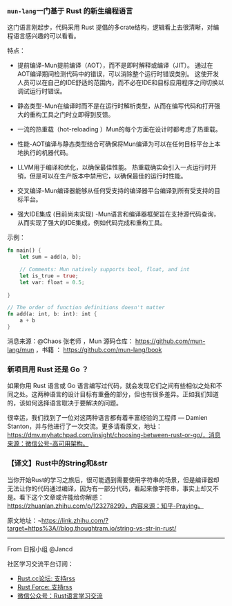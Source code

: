 ### `mun-lang`一门基于 Rust 的新生编程语言

这门语言刚起步，代码采用 Rust 提倡的多crate结构，逻辑看上去很清晰，对编程语言感兴趣的可以看看。

特点：

- 提前编译-Mun提前编译（AOT），而不是即时解释或编译（JIT）。 通过在AOT编译期间检测代码中的错误，可以消除整个运行时错误类别。 这使开发人员可以在自己的IDE舒适的范围内，而不必在IDE和目标应用程序之间切换以调试运行时错误。

- 静态类型-Mun在编译时而不是在运行时解析类型，从而在编写代码和打开强大的重构工具之门时立即得到反馈。

- 一流的热重载（hot-reloading ）Mun的每个方面在设计时都考虑了热重载。 

- 性能-AOT编译与静态类型结合可确保将Mun编译为可以在任何目标平台上本地执行的机器代码。 

- LLVM用于编译和优化，以确保最佳性能。 热重载确实会引入一点运行时开销，但是可以在生产版本中禁用它，以确保最佳的运行时性能。

- 交叉编译-Mun编译器能够从任何受支持的编译器平台编译到所有受支持的目标平台。

- 强大IDE集成  (目前尚未实现) -Mun语言和编译器框架旨在支持源代码查询，从而实现了强大的IDE集成，例如代码完成和重构工具。

示例：

```rust
fn main() {
    let sum = add(a, b);

    // Comments: Mun natively supports bool, float, and int
    let is_true = true;
    let var: float = 0.5;
    
}

// The order of function definitions doesn't matter
fn add(a: int, b: int): int {
    a + b
}

```

消息来源：@Chaos 张老师
，Mun 源码仓库： https://github.com/mun-lang/mun ，书籍 ： https://github.com/mun-lang/book

### 新项目用 Rust 还是 Go ？

如果你用 Rust 语言或 Go 语言编写过代码，就会发现它们之间有些相似之处和不同之处。这两种语言的设计目标有重叠的部分，但也有很多差异。正如我们知道的，该如何选择语言取决于要解决的问题。

很幸运，我们找到了一位对这两种语言都有着丰富经验的工程师 — Damien Stanton，并与他进行了一次交流。更多请看原文，地址：https://dmv.myhatchpad.com/insight/choosing-between-rust-or-go/，消息来源：微信公号-高可用架构。

### 【译文】Rust中的String和&str

当你开始Rust的学习之旅后，很可能遇到需要使用字符串的场景，但是编译器却无法让你的代码通过编译，因为有一部分代码，看起来像字符串，事实上却又不是。看下这个文章或许能给你解惑：https://zhuanlan.zhihu.com/p/123278299，内容来源：知乎-Praying。

原文地址：¬https://link.zhihu.com/?target=https%3A//blog.thoughtram.io/string-vs-str-in-rust/

---

From 日报小组 @Jancd

社区学习交流平台订阅：
- [Rust.cc论坛: 支持rss](https://rust.cc)
- [Rust Force: 支持rss](https://rustforce.net/)
- [微信公众号：Rust语言学习交流](https://rust.cc/article?id=ed7c9379-d681-47cb-9532-0db97d883f62)
